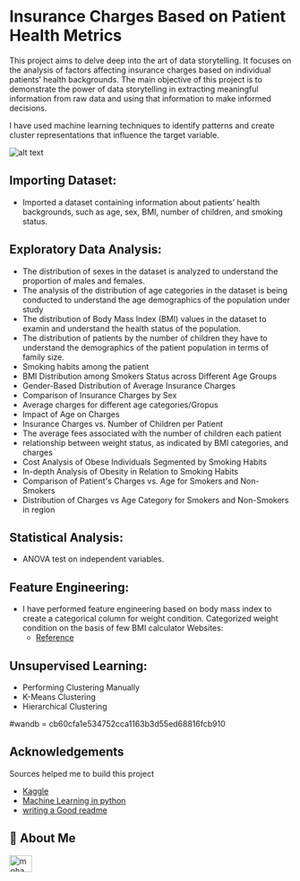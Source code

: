 
# Insurance Charges Based on Patient Health Metrics

This project aims to delve deep into the art of data storytelling. It focuses on the analysis of factors affecting insurance charges based on individual patients’ health backgrounds.
The main objective of this project is to demonstrate the power of data storytelling in extracting meaningful information from raw data and using that information to make informed decisions.

I have used machine learning techniques to identify patterns and create cluster representations that influence the target variable.


![alt text](https://img.etimg.com/thumb/msid-88219701,width-300,height-225,imgsize-70850,resizemode-75/istock-1262027789.jpg)


## Importing Dataset:

- Imported a dataset containing information about patients’ health backgrounds, such as age, sex, BMI, number of children, and smoking status.

## Exploratory Data Analysis:

- The distribution of sexes in the dataset is analyzed to understand the proportion of males and females.
- The analysis of the distribution of age categories in the dataset is being conducted to understand the age demographics of the population under study
- The distribution of Body Mass Index (BMI) values in the dataset to examin and understand the health status of the population.
- The distribution of patients by the number of children they have to understand the demographics of the patient population in terms of family size.
- Smoking habits among the patient
- BMI Distribution among Smokers Status across Different Age Groups
- Gender-Based Distribution of Average Insurance Charges
- Comparison of Insurance Charges by Sex
- Average charges for different age categories/Gropus
- Impact of Age on Charges
- Insurance Charges vs. Number of Children per Patient
- The average fees associated with the number of children each patient 
-  relationship between weight status, as indicated by BMI categories, and charges
- Cost Analysis of Obese Individuals Segmented by Smoking Habits
- In-depth Analysis of Obesity in Relation to Smoking Habits
- Comparison of Patient's Charges vs. Age for Smokers and Non-Smokers
- Distribution of Charges vs Age Category for Smokers and Non-Smokers in region
## Statistical Analysis:
- ANOVA test on independent variables.
## Feature Engineering:
- I have performed feature engineering based on body mass index to create a categorical column for weight condition.
  Categorized weight condition on the basis of few BMI calculator Websites:
  - [Reference](https://www.calculator.net/bmi-calculator.html)
  
## Unsupervised Learning:
- Performing Clustering Manually
- K-Means Clustering
- Hierarchical Clustering

#wandb = cb60cfa1e534752cca1163b3d55ed68816fcb910

## Acknowledgements

Sources helped me to build this project
 - [Kaggle](https://www.kaggle.com/)
 - [Machine Learning in python](https://scikit-learn.org/stable/index.html)
 - [writing a Good readme](https://bulldogjob.com/news/449-how-to-write-a-good-readme-for-your-github-project)



## 🚀 About Me
<a href="https://www.linkedin.com/in/mohammed-abubakar-292476261/" target="blank"><img align="center" src="https://raw.githubusercontent.com/rahuldkjain/github-profile-readme-generator/master/src/images/icons/Social/linked-in-alt.svg" alt="mohammed abubakar" height="30" width="40" /></a>
</p>
